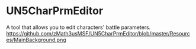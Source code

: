# UN5CharPrmEditor
A tool that allows you to edit characters' battle parameters.
https://github.com/zMath3usMSF/UN5CharPrmEditor/blob/master/Resources/MainBackground.png
